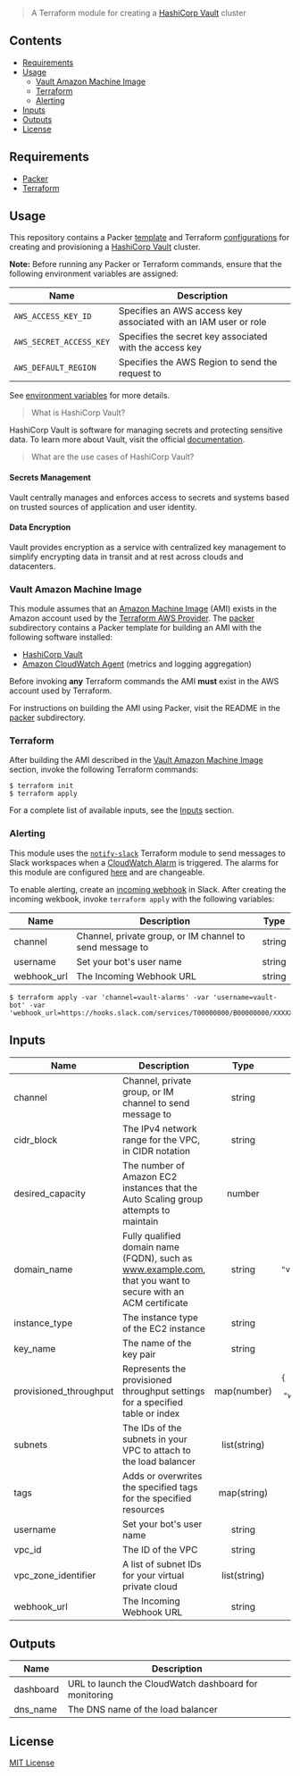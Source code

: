 > A Terraform module for creating a [HashiCorp Vault](https://www.vaultproject.io/) cluster

## Contents

- [Requirements](#requirements)
- [Usage](#usage)
  - [Vault Amazon Machine Image](#vault-amazon-machine-image)
  - [Terraform](#terraform)
  - [Alerting](#alerting)
- [Inputs](#inputs)
- [Outputs](#outputs)
- [License](#license)

## Requirements

- [Packer](https://packer.io/downloads.html)
- [Terraform](https://www.terraform.io/downloads.html)

## Usage

This repository contains a Packer [template](https://www.packer.io/docs/templates/index.html) and Terraform [configurations](https://www.terraform.io/docs/configuration/index.html) for creating and provisioning a [HashiCorp Vault](https://www.vaultproject.io/) cluster.

**Note:** Before running any Packer or Terraform commands, ensure that the following environment variables are assigned:

| Name | Description |
|------|-------------|
| `AWS_ACCESS_KEY_ID` | Specifies an AWS access key associated with an IAM user or role |
| `AWS_SECRET_ACCESS_KEY` | Specifies the secret key associated with the access key |
| `AWS_DEFAULT_REGION` | Specifies the AWS Region to send the request to |

See [environment variables](https://docs.aws.amazon.com/cli/latest/userguide/cli-configure-envvars.html) for more details.

> What is HashiCorp Vault?

HashiCorp Vault is software for managing secrets and protecting sensitive data. To learn more about Vault, visit the official [documentation](https://www.vaultproject.io/docs/).

> What are the use cases of HashiCorp Vault?

#### Secrets Management

Vault centrally manages and enforces access to secrets and systems based on trusted sources of application and user identity.

#### Data Encryption

Vault provides encryption as a service with centralized key management to simplify encrypting data in transit and at rest across clouds and datacenters.

### Vault Amazon Machine Image

This module assumes that an [Amazon Machine Image](https://docs.aws.amazon.com/AWSEC2/latest/UserGuide/AMIs.html) (AMI) exists in the Amazon account used by the [Terraform AWS Provider](https://www.terraform.io/docs/providers/aws/index.html). The [packer](packer) subdirectory contains a Packer template for building an AMI with the following software installed:

- [HashiCorp Vault](https://www.vaultproject.io/)
- [Amazon CloudWatch Agent](https://docs.aws.amazon.com/AmazonCloudWatch/latest/monitoring/Install-CloudWatch-Agent.html) (metrics and logging aggregation)

Before invoking **any** Terraform commands the AMI **must** exist in the AWS account used by Terraform.

For instructions on building the AMI using Packer, visit the README in the [packer](packer) subdirectory.

### Terraform

After building the AMI described in the [Vault Amazon Machine Image](#vault-amazon-machine-image) section, invoke the following Terraform commands:

    $ terraform init
    $ terraform apply

For a complete list of available inputs, see the [Inputs](#inputs) section.

### Alerting

This module uses the [`notify-slack`](https://registry.terraform.io/modules/terraform-aws-modules/notify-slack/aws) Terraform module to send messages to Slack workspaces when a [CloudWatch Alarm](https://docs.aws.amazon.com/AmazonCloudWatch/latest/monitoring/AlarmThatSendsEmail.html) is triggered. The alarms for this module are configured [here](https://github.com/jasonwalsh/terraform-aws-mongodb-vault/blob/master/main.tf#L10-L30) and are changeable.

To enable alerting, create an [incoming webhook](https://api.slack.com/incoming-webhooks) in Slack. After creating the incoming wekbook, invoke `terraform apply` with the following variables:

| Name | Description | Type |
|------|-------------|:----:|
| channel | Channel, private group, or IM channel to send message to | string |
| username | Set your bot's user name | string |
| webhook\_url | The Incoming Webhook URL | string |

    $ terraform apply -var 'channel=vault-alarms' -var 'username=vault-bot' -var 'webhook_url=https://hooks.slack.com/services/T00000000/B00000000/XXXXXXXXXXXXXXXXXXXXXXXX'

<!-- BEGINNING OF PRE-COMMIT-TERRAFORM DOCS HOOK -->
## Inputs

| Name | Description | Type | Default | Required |
|------|-------------|:----:|:-----:|:-----:|
| channel | Channel, private group, or IM channel to send message to | string | `""` | no |
| cidr\_block | The IPv4 network range for the VPC, in CIDR notation | string | `"10.0.0.0/16"` | no |
| desired\_capacity | The number of Amazon EC2 instances that the Auto Scaling group attempts to maintain | number | `"3"` | no |
| domain\_name | Fully qualified domain name (FQDN), such as www.example.com, that you want to secure with an ACM certificate | string | `"vault.corp.mongodb.com"` | no |
| instance\_type | The instance type of the EC2 instance | string | `"m5.2xlarge"` | no |
| key\_name | The name of the key pair | string | `""` | no |
| provisioned\_throughput | Represents the provisioned throughput settings for a specified table or index | map(number) | `{ "read_capacity_units": 10, "write_capacity_units": 10 }` | no |
| subnets | The IDs of the subnets in your VPC to attach to the load balancer | list(string) | `[]` | no |
| tags | Adds or overwrites the specified tags for the specified resources | map(string) | `{}` | no |
| username | Set your bot's user name | string | `""` | no |
| vpc\_id | The ID of the VPC | string | `""` | no |
| vpc\_zone\_identifier | A list of subnet IDs for your virtual private cloud | list(string) | `[]` | no |
| webhook\_url | The Incoming Webhook URL | string | `""` | no |

## Outputs

| Name | Description |
|------|-------------|
| dashboard | URL to launch the CloudWatch dashboard for monitoring |
| dns\_name | The DNS name of the load balancer |

<!-- END OF PRE-COMMIT-TERRAFORM DOCS HOOK -->

## License

[MIT License](LICENSE)
